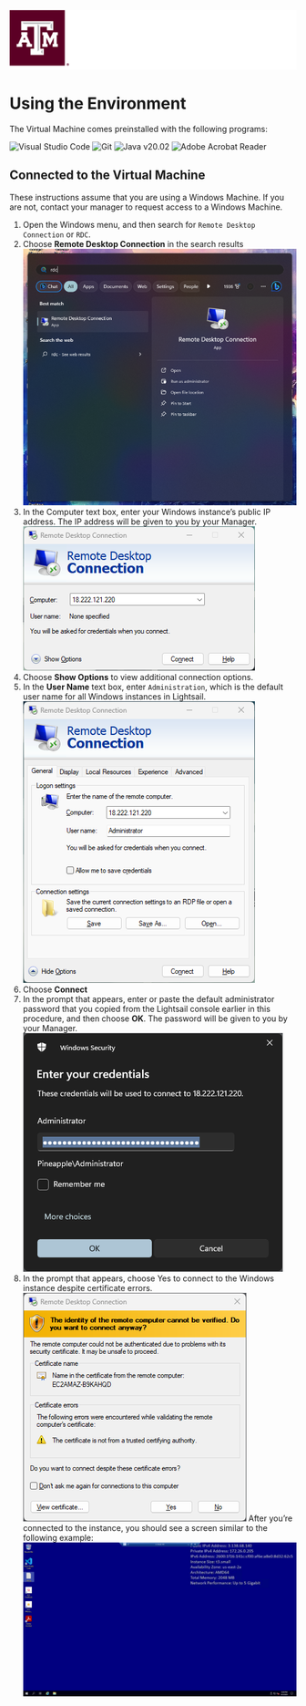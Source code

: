 ![TAMU Department of Computer Science and Engineering](logo.png)

# Using the Environment

The Virtual Machine comes preinstalled with the following programs:

<img src="https://upload.wikimedia.org/wikipedia/commons/9/9a/Visual_Studio_Code_1.35_icon.svg" alt="Visual Studio Code" width=128px>
<img src="https://git-scm.com/images/logos/downloads/Git-Icon-1788C.svg" alt="Git" width=128px>
<img src="https://www.vectorlogo.zone/logos/java/java-icon.svg" alt="Java v20.02" width=128px>
<img src="https://upload.wikimedia.org/wikipedia/commons/6/60/Adobe_Acrobat_Reader_icon_%282020%29.svg" alt="Adobe Acrobat Reader" width=128px>

## Connected to the Virtual Machine
These instructions assume that you are using a Windows Machine. If you are not, contact your manager to request access to a Windows Machine.

1. Open the Windows menu, and then search for `Remote Desktop Connection` or `RDC`.
2. Choose **Remote Desktop Connection** in the search results
![Remote Desktop Connection in the Start Menu](<rdc start menu.png>)
3. In the Computer text box, enter your Windows instance’s public IP address. The IP address will be given to you by your Manager.  
![Remote Desktop Connection](rdc.png)
4. Choose **Show Options** to view additional connection options.
5. In the **User Name** text box, enter `Administration`, which is the default user name for all Windows instances in Lightsail.
![RDC Administrator](<rdc admin.png>)
6. Choose **Connect**
7. In the prompt that appears, enter or paste the default administrator password that you copied from the Lightsail console earlier in this procedure, and then choose **OK**. The password will be given to you by your Manager.  
![RDC Password](<rdc password.png>)
8. In the prompt that appears, choose Yes to connect to the Windows instance despite certificate errors.  
![RDC Error](<rdc error.png>)
After you’re connected to the instance, you should see a screen similar to the following example:
![VM Desktop](<VM Desktop.png>)
